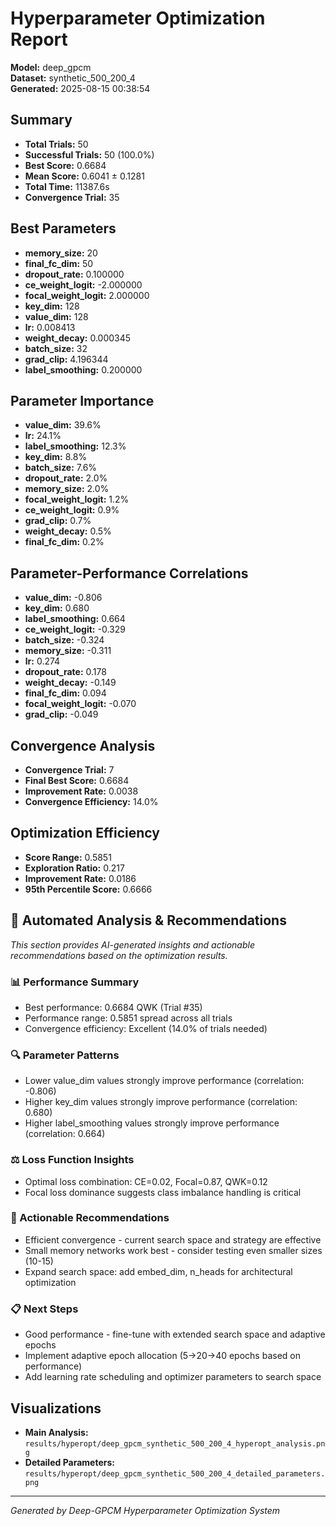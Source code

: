 # Hyperparameter Optimization Report

**Model:** deep_gpcm  
**Dataset:** synthetic_500_200_4  
**Generated:** 2025-08-15 00:38:54  

## Summary

- **Total Trials:** 50
- **Successful Trials:** 50 (100.0%)
- **Best Score:** 0.6684
- **Mean Score:** 0.6041 ± 0.1281
- **Total Time:** 11387.6s
- **Convergence Trial:** 35

## Best Parameters

- **memory_size:** 20
- **final_fc_dim:** 50
- **dropout_rate:** 0.100000
- **ce_weight_logit:** -2.000000
- **focal_weight_logit:** 2.000000
- **key_dim:** 128
- **value_dim:** 128
- **lr:** 0.008413
- **weight_decay:** 0.000345
- **batch_size:** 32
- **grad_clip:** 4.196344
- **label_smoothing:** 0.200000

## Parameter Importance

- **value_dim:** 39.6%
- **lr:** 24.1%
- **label_smoothing:** 12.3%
- **key_dim:** 8.8%
- **batch_size:** 7.6%
- **dropout_rate:** 2.0%
- **memory_size:** 2.0%
- **focal_weight_logit:** 1.2%
- **ce_weight_logit:** 0.9%
- **grad_clip:** 0.7%
- **weight_decay:** 0.5%
- **final_fc_dim:** 0.2%

## Parameter-Performance Correlations

- **value_dim:** -0.806
- **key_dim:** 0.680
- **label_smoothing:** 0.664
- **ce_weight_logit:** -0.329
- **batch_size:** -0.324
- **memory_size:** -0.311
- **lr:** 0.274
- **dropout_rate:** 0.178
- **weight_decay:** -0.149
- **final_fc_dim:** 0.094
- **focal_weight_logit:** -0.070
- **grad_clip:** -0.049

## Convergence Analysis

- **Convergence Trial:** 7
- **Final Best Score:** 0.6684
- **Improvement Rate:** 0.0038
- **Convergence Efficiency:** 14.0%

## Optimization Efficiency

- **Score Range:** 0.5851
- **Exploration Ratio:** 0.217
- **Improvement Rate:** 0.0186
- **95th Percentile Score:** 0.6666

## 🤖 Automated Analysis & Recommendations

*This section provides AI-generated insights and actionable recommendations based on the optimization results.*

### 📊 Performance Summary

- Best performance: 0.6684 QWK (Trial #35)
- Performance range: 0.5851 spread across all trials
- Convergence efficiency: Excellent (14.0% of trials needed)

### 🔍 Parameter Patterns

- Lower value_dim values strongly improve performance (correlation: -0.806)
- Higher key_dim values strongly improve performance (correlation: 0.680)
- Higher label_smoothing values strongly improve performance (correlation: 0.664)

### ⚖️ Loss Function Insights

- Optimal loss combination: CE=0.02, Focal=0.87, QWK=0.12
- Focal loss dominance suggests class imbalance handling is critical

### 🚀 Actionable Recommendations

- Efficient convergence - current search space and strategy are effective
- Small memory networks work best - consider testing even smaller sizes (10-15)
- Expand search space: add embed_dim, n_heads for architectural optimization

### 📋 Next Steps

- Good performance - fine-tune with extended search space and adaptive epochs
- Implement adaptive epoch allocation (5→20→40 epochs based on performance)
- Add learning rate scheduling and optimizer parameters to search space

## Visualizations

- **Main Analysis:** `results/hyperopt/deep_gpcm_synthetic_500_200_4_hyperopt_analysis.png`
- **Detailed Parameters:** `results/hyperopt/deep_gpcm_synthetic_500_200_4_detailed_parameters.png`

---
*Generated by Deep-GPCM Hyperparameter Optimization System*
